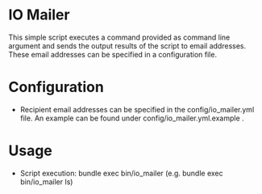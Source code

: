 # IO Mailer 

This simple script executes a command provided as command line argument and sends the output results of the script to email addresses. These email addresses can be specified in a configuration file.

# Configuration
* Recipient email addresses can be specified in the config/io_mailer.yml
  file. An example can be found under config/io_mailer.yml.example .

# Usage

* Script execution: bundle exec bin/io_mailer <the script file location or command to execute> (e.g. bundle exec bin/io_mailer ls)
